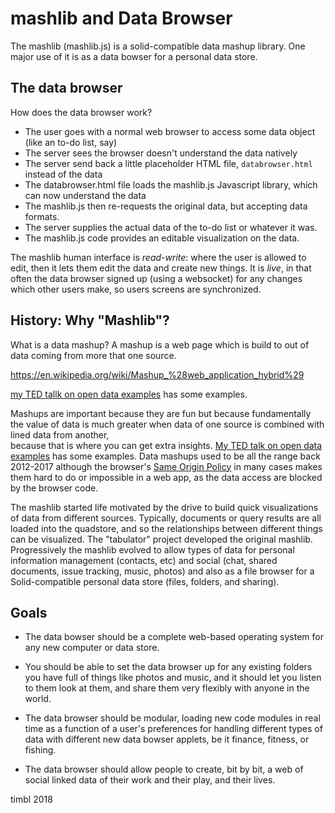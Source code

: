# mashlib and Data Browser

The mashlib (mashlib.js) is a solid-compatible data mashup library.  One major
use of it is as a data bowser for a personal data store.

## The data browser

How does the data browser work?

- The user goes with a normal web browser to access some data object (like an to-do list, say)
- The server sees the browser doesn't understand the data natively
- The server send back a little placeholder HTML file, `databrowser.html` instead of the data
- The databrowser.html file loads the mashlib.js Javascript library, which can now understand the data
- The mashlib.js then re-requests the original data, but accepting data formats.
- The server supplies the actual data of the to-do list or whatever it was.
- The mashlib.js code provides an editable visualization on the data.

The mashlib human interface is *read-write*: where the user is allowed to edit, then it lets them edit the data and create new things.  It is *live*, in that often the data browser signed up (using a websocket) for any changes which other users make, so users screens are synchronized.

## History: Why "Mashlib"?

What is a data mashup?  A mashup is a web page which is build to out of data coming
from more that one source.  

https://en.wikipedia.org/wiki/Mashup_%28web_application_hybrid%29

 [my TED tallk on open data examples](https://www.ted.com/talks/tim_berners_lee_the_year_open_data_went_worldwide#t-81407)
 has some examples.

 Mashups are important because they are fun but because fundamentally the value
 of data is much greater when data of one source is combined with lined data from another,  
 because that is where you can get extra insights.
  [My TED talk on open data examples](https://www.ted.com/talks/tim_berners_lee_the_year_open_data_went_worldwide#t-81407)
  has some examples.
Data mashups used to be all the range back 2012-2017 although the browser's [Same Origin Policy](https://en.wikipedia.org/wiki/Same-origin_policy) in many cases makes them hard to do or impossible in a web app, as the data access are blocked by the browser code.

The mashlib started life motivated by the drive to build quick visualizations of data from different sources.   Typically, documents or query results are all loaded into the quadstore,  and so  the relationships between different things can be visualized.  The "tabulator" project developed the original mashlib.
Progressively the mashlib evolved to allow types of data for personal information management (contacts, etc) and social (chat, shared documents, issue tracking, music, photos)
and also as a file browser for a Solid-compatible personal data store (files, folders, and sharing).

## Goals

- The data bowser should be a complete web-based operating system for any new computer or data store.

- You should be able to set the data browser up for any existing folders you have full of things like photos and music, and it should let you listen to them look at them, and share them very flexibly with anyone in the world.

- The data browser should be modular, loading new code modules in real time as a function of a user's preferences for handling different types of data with different new data bowser applets, be it finance, fitness, or fishing.

- The data browser should allow people to create, bit by bit, a web of social linked data of their work and their play, and their lives.

timbl 2018
